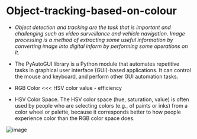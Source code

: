 # Object-tracking-based-on-colour

- *Object detection and tracking are the task that is important and 
challenging such as video surveillance and vehicle navigation.
Image processing is a method of extracting some useful 
information by converting image into digital inform by 
performing some operations on it.*

- The PyAutoGUI library is a Python module that automates repetitive tasks in graphical user interface (GUI)-based applications. It can control the mouse and keyboard, and perform other GUI automation tasks. 
- RGB Color <<< HSV color value  - efficiency 
- HSV Color Space. The HSV color space (hue, 
saturation, value) is often used by people who are 
selecting colors (e.g., of paints or inks) from a 
color wheel or palette, because it corresponds 
better to how people experience color than the 
RGB color space does.

![image](https://github.com/user-attachments/assets/094628f0-0177-4803-b32f-801c1575fbbd)

